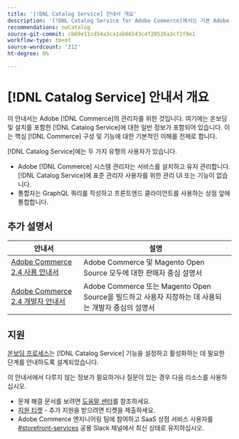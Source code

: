 ```yaml
---
title: '[!DNL Catalog Service] 안내서 개요'
description: '[!DNL Catalog Service for Adobe Commerce]에서는 기본 Adobe Commerce GraphQL 쿼리보다 빠르게 제품 표시 페이지 및 제품 목록 페이지의 콘텐츠를 검색할 수 있습니다.'
recommendations: noCatalog
source-git-commit: cb69e11cd54a3ca1ab66543c4f28526a3cf1f9e1
workflow-type: tm+mt
source-wordcount: '212'
ht-degree: 0%

---
```


# [!DNL Catalog Service] 안내서 개요

이 안내서는 Adobe [!DNL Commerce]의 관리자를 위한 것입니다. 여기에는 온보딩 및 설치를 포함한 [!DNL Catalog Service]에 대한 일반 정보가 포함되어 있습니다. 이는 핵심 [!DNL Commerce] 구성 및 기능에 대한 기본적인 이해를 전제로 합니다.

[!DNL Catalog Service]에는 두 가지 유형의 사용자가 있습니다.

* Adobe [!DNL Commerce] 시스템 관리자는 서비스를 설치하고 유지 관리합니다. [!DNL Catalog Service]에 표준 관리자 사용자를 위한 관리 UI 또는 기능이 없습니다.
* 통합자는 GraphQL 쿼리를 작성하고 프론트엔드 클라이언트를 사용하는 상점 앞에 통합합니다.

## 추가 설명서

| 안내서 | 설명 |
|------ | ----------- |
| [Adobe Commerce 2.4 사용 안내서](https://experienceleague.adobe.com/docs/commerce.html?lang=ko) | Adobe Commerce 및 Magento Open Source 모두에 대한 판매자 중심 설명서 |
| [Adobe Commerce 2.4 개발자 안내서](https://developer.adobe.com/commerce/docs) | Adobe Commerce 또는 Magento Open Source을 빌드하고 사용자 지정하는 데 사용되는 개발자 중심의 설명서 |

## 지원

[온보딩 프로세스](https://experienceleague.adobe.com/docs/commerce/catalog-service/installation.html?lang=ko)는 [!DNL Catalog Service] 기능을 설정하고 활성화하는 데 필요한 단계를 안내하도록 설계되었습니다.

이 안내서에서 다루지 않는 정보가 필요하거나 질문이 있는 경우 다음 리소스를 사용하십시오.

* 문제 해결 문서를 보려면 [도움말 센터](https://experienceleague.adobe.com/docs/commerce-knowledge-base/kb/overview.html?lang=ko)를 참조하세요.
* [지원 티켓](https://experienceleague.adobe.com/docs/commerce-knowledge-base/kb/help-center-guide/magento-help-center-user-guide.html?lang=ko#submit-ticket) - 추가 지원을 받으려면 티켓을 제출하세요.
* Adobe Commerce 엔지니어링 팀에 참여하고 SaaS 상점 서비스 사용자를 [#storefront-services](https://magentocommeng.slack.com/archives/C03HVPG8RS4) 공용 Slack 채널에서 최신 상태로 유지하십시오.
